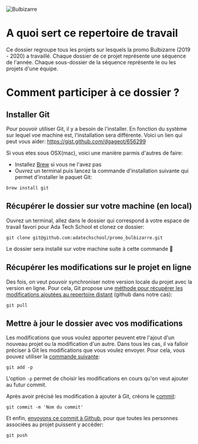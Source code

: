 ![Bulbizarre](https://www.eternia-dimension.com/wiki/images/8/8c/Bulbizarre_Artwork.png "Bulbizarre")

# A quoi sert ce repertoire de travail

Ce dossier regroupe tous les projets sur lesquels la promo Bulbizarre (2019 - 2020) a travaillé.
Chaque dossier de ce projet représente une séquence de l'année.
Chaque sous-dossier de la séquence représente le ou les projets d'une équipe.

# Comment participer à ce dossier ?

## Installer Git

Pour pouvoir utiliser Git, il y a besoin de l'installer.
En fonction du système sur lequel voe machine est, l'installation sera différente. Voici un lien qui peut vous aider: https://gist.github.com/dgageot/656299

Si vous etes sous OSX(mac), voici une manière parmis d'autres de faire:
- Installez [Brew](https://brew.sh/index_fr) si vous ne l'avez pas
- Ouvrez un terminal puis lancez la commande d'installation suivante qui permet d'installer le paquet Git:
```
brew install git
```

## Récupérer le dossier sur votre machine (en local)

Ouvrez un terminal, allez dans le dossier qui correspond à votre espace de travail favori pour Ada Tech School et clonez ce dossier:
```
git clone git@github.com:adatechschool/promo_bulbizarre.git
```

Le dossier sera installé sur votre machine suite à cette commande :tada:

## Récupérer les modifications sur le projet en ligne

Des fois, on veut pouvoir synchroniser notre version locale du projet avec la version en ligne. Pour cela, Git propose une [méthode pour récupérer les modifications ajoutées au repertoire distant](https://git-scm.com/docs/git-pull) (github dans notre cas):
```
git pull
```

## Mettre à jour le dossier avec vos modifications

Les modifications que vous voulez apporter peuvent etre l'ajout d'un nouveau projet ou la modification d'un autre. Dans tous les cas, il va falloir préciser à Git les modifications que vous voulez envoyer. Pour cela, vous pouvez utiliser la [commande suivante](https://git-scm.com/docs/git-add/fr):
```
git add -p
```

L'option `-p` permet de choisir les modifications en cours qu'on veut ajouter au futur commit.

Après avoir précisé les modification à ajouter à Git, créons le [commit](https://git-scm.com/docs/git-commit/fr):
```
git commit -m 'Nom du commit'
```

Et enfin, [envoyons ce commit à Github](https://git-scm.com/docs/git-push), pour que toutes les personnes associées au projet puissent y accéder:
```
git push
```
